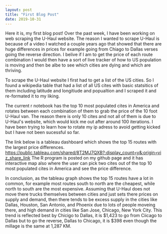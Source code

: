 ```yaml
---
layout: post
title: "First Blog Post"
date: 2019-10-31
---
```

Here it is, my first blog post!
Over the past week, I have been working on web scraping the U-Haul website. The reason I wanted to scrape U-Haul is because of a video I watched a couple years ago that showed that there are huge differences in prices for example going from Chiago to Dallas verses going the reverse direction. I belive if I am to get the price of each route combination I would then have a sort of live tracker of how to US population is moving and then be albe to see which cities are dying and which are thriving.

To scrape the U-Haul website I first had to get a list of the US cities. So I found a wikipedia table that had a list of all US cites with basic statsitics of them including latitude and longitiude and popualtion and I scraped it and re-formated it to my liking. 

The current r notebook has the top 10 most populated cites in America and rotates between each combination of them to grab the price of the 10 foot U-Haul van. The reason there is only 10 cites and not all of them is due to U-Haul's website, which would kick me out after around 100 iterations. I have been trying to learn how to rotate my ip adress to avoid getting kicked but I have not been sucessful so far. 

The link below is a tableau dashboard which shows the top 15 routes with the largest price differences. 
https://public.tableau.com/shared/8T2MJ7QXB?:display_count=y&:origin=viz_share_link
The R program is posted on my github page and it has interactive map also where the user can pick two cites out of the top 10 most populated cites in America and see the price difference. 

In conclusion, as the tableau graph shows the top 15 routes have a lot in common, for example most routes south to north are the cheapest, while north to south are the most expensive. Assuming that U-Haul does not move there trucks themselves between cities and just sets there prices on supply and demand, then there tends to be excess supply in the cities like Dallas, Houston, San Antonio, and Phoenix due to lots of people moveing there, and high demand in cities like San Jose, Chicago, New York City. This trend is reflected best by Chicigo to Dallas, it is $1,423 to go from Ciicago to Dallas but to go the reverse, Dallas to Chicago, it is $398 even though the millage is the same at 1,287 KM. 

